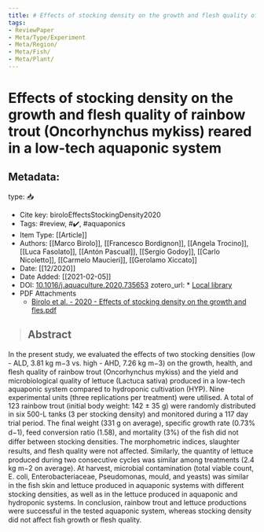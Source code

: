 ```yaml
---
title: # Effects of stocking density on the growth and flesh quality of rainbow trout (Oncorhynchus mykiss) reared in a low-tech aquaponic system
tags:
- ReviewPaper
- Meta/Type/Experiment
- Meta/Region/
- Meta/Fish/
- Meta/Plant/
---
```


# Effects of stocking density on the growth and flesh quality of rainbow trout (Oncorhynchus mykiss) reared in a low-tech aquaponic system

## Metadata:

type: 📥
* Cite key: biroloEffectsStockingDensity2020
* Tags: #review, #✔️, #aquaponics
* Item Type: [[Article]]
* Authors: [[Marco Birolo]], [[Francesco Bordignon]], [[Angela Trocino]], [[Luca Fasolato]], [[Antón Pascual]], [[Sergio Godoy]], [[Carlo Nicoletto]], [[Carmelo Maucieri]], [[Gerolamo Xiccato]]
* Date: [[12/2020]]
* Date Added: [[2021-02-05]]
* DOI: [10.1016/j.aquaculture.2020.735653](https://doi.org/10.1016/j.aquaculture.2020.735653)
zotero_url: * [Local library](zotero://select/items/1_FZLVNZLG)
* PDF Attachments
	- [Birolo et al. - 2020 - Effects of stocking density on the growth and fles.pdf](zotero://open-pdf/library/items/M9N8RPIG)

>## Abstract

In the present study, we evaluated the eﬀects of two stocking densities (low - ALD, 3.81 kg m−3 vs. high - AHD, 7.26 kg m−3) on the growth, health, and ﬂesh quality of rainbow trout (Oncorhynchus mykiss) and the yield and microbiological quality of lettuce (Lactuca sativa) produced in a low-tech aquaponic system compared to hydroponic cultivation (HYP). Nine experimental units (three replications per treatment) were utilised. A total of 123 rainbow trout (initial body weight: 142 ± 35 g) were randomly distributed in six 500-L tanks (3 per stocking density) and monitored during a 117 day trial period. The ﬁnal weight (331 g on average), speciﬁc growth rate (0.73% d−1), feed conversion ratio (1.58), and mortality (3%) of the ﬁsh did not diﬀer between stocking densities. The morphometric indices, slaughter results, and ﬂesh quality were not aﬀected. Similarly, the quantity of lettuce produced during two consecutive cycles was similar among treatments (2.4 kg m−2 on average). At harvest, microbial contamination (total viable count, E. coli, Enterobacteriaceae, Pseudomonas, mould, and yeasts) was similar in the ﬁsh skin and lettuce produced in aquaponic systems with diﬀerent stocking densities, as well as in the lettuce produced in aquaponic and hydroponic systems. In conclusion, rainbow trout and lettuce productions were successful in the tested aquaponic system, whereas stocking density did not aﬀect ﬁsh growth or ﬂesh quality.



